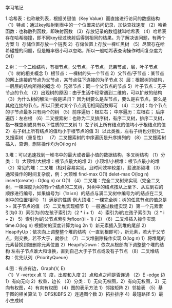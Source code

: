 学习笔记

1.哈希表：也称散列表，根据关键值（Key Value）而直接进行访问的数据结构
  （1）特点：通过key映射到表中的一个位置来访问记录，加快查找速度
  （2）哈希函数：也称散列函数，即映射函数
  （3）存放记录的数组就叫哈希表
  （4）哈希表存在哈希碰撞，即不同key经过映射后得到相同的结果。为了解决该问题，有两个方案
         1）存储位置存放一个链表
         2）存储位置上存放一棵红黑树
   （5）尽管存在哈希碰撞的问题，但是概率很小可以忽略，所以一般哈希表查询操作时间复杂度为O(1)

2.树：一个二维结构，有根节点，父节点，子节点，兄弟节点，层，叶子节点
   （1）树的相关概念
           1）根节点：一棵树的头一个节点
           2）父节点/子节点：某节点的网上连接的节点为父节点，某节点往下连接的为子节点
           3）层：根据树的结构，一层层的结构所得的概念
           4）兄弟节点：同一个父节点的节点
           5）叶子节点：无子节点的节点
   （2）出现树的原因：由于生活中经常遇到二维的，可以扩散的结构
   （3）为什么树的解法一般是递归？   因为树要么是左节点，要么是右节点，要么是其他连接的节点，所以只要对某个节点调用相同函数即可
   （4）二叉树：每个节点的子节点最多只有两个的树
   （5）前序遍历：根左右； 中序遍历：左根右； 后序遍历：左右根
   （6）二叉搜索树：也称为二叉排序树，有序二叉树，排序二叉树，指一棵空树或具有以下性质的二叉树
           1）左子树上所有结点的值均小于根结点的值
           2）右子树上所有结点的值均小于根节点的值
           3）以此类推，左右子树也分别为二叉搜索树（重复性）
    （7）二叉搜索树的中序遍历是升序排列的
    （8）二叉搜索树插入，查询，删除操作均为O(log n)

3.堆：可以迅速找到一堆书中的最大或者最小值的数据结构，多叉树结构
  （1）分类：
          1）大顶堆/大根堆：根节点最大的堆
          2）小顶堆/小根堆：根节点最小的堆
   （2）常见的堆：二叉堆（相对容易实现，且时间效率较差），斐波那契堆
   （3）通常操作的时间复杂度，例：大顶堆
           find-max  O(1)
           delet-max  O(log n)
           insert(create) : O(log n)   or   O(1)
   （4）二叉堆：完全二叉树来实现（完全二叉树，一棵深度为k的有n个结点的二叉树，对树中的结点按从上至下、从左到右的顺序进行编号，如果编号为i（1≤i≤n）的结点与满二叉树中编号为i的结点在二叉树中的位置相同）
          1）满足的性质 例大顶堆：一棵完全树；树的任意节点的值总是 >= 其子节点的值
    （5）二叉堆实现细节
          1）一般通过数组实现
          2）第一个元素索引为0
          3）索引为i的左孩子索引为（2 * i + 1）
          4）索引为i的左孩子索引为（2 * i + 2）
          5）索引为i的父节点索引为floor((i - 1) / 2)
     （6）二叉堆插入操作实现  time:O(log n)  根据树的深度计算为log 2n
          1）新元素插入到堆的尾部
          2） HeapifyUp：依次向上调整整个堆的结构（一直到根即可），新元素，若大于父节点，则交换，若不大于，就停止
      （7）二叉堆删除操作实现  O(log n)
          1）将堆尾的元素替换到被删除元素位置
          2）HeapifyDown：依次从根部向下调整整个堆的结构   左右子节点谁大和谁换，直到自己大于子节点或没有子节点
       （8）二叉堆结构：优先队列（PriorityQueue）

4.图：有点有边，Graph(V, E)  
  （1）V -vertex 点
         1）度，出度和入度
         2）点和点之间是否连通
  （2）E -edge 边
         1）有向无向
         2）权重，边长
   （3）分类：1）无向无权图，2）有向无权图，3）无向有权图，4）有向有权图
   （4）图的表示方法
         1）邻接矩阵
         2）邻接表
   （5）基于图的相关算法
         1）DFS和BFS
         2）连通图个数
         3）拓扑排序
         4）最短路径
         5）最小生成树